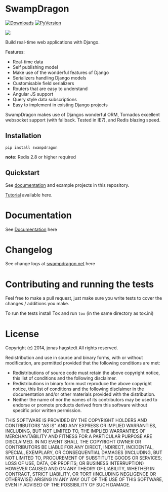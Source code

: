 # SwampDragon


[![Downloads](https://pypip.in/download/SwampDragon/badge.svg?style=flat&?period=month)](https://pypi.python.org/pypi/SwampDragon/)
[![PyVersion](https://pypip.in/py_versions/SwampDragon/badge.svg?style=flat&)](https://pypi.python.org/pypi/SwampDragon/)

![](https://codeship.com/projects/fcebb9f0-1270-0132-b84c-7ee8f6cd4d2b/status?branch=master)

Build real-time web applications with Django.

Features:

*  Real-time data
*  Self publishing model
*  Make use of the wonderful features of Django
*  Serializers handling Django models
*  Customisable field serializers
*  Routers that are easy to understand
*  Angular JS support
*  Query style data subscriptions
*  Easy to implement in existing Django projects


SwampDragon makes use of Djangos wonderful ORM, Tornados excellent websocket support (with fallback. Tested in IE7), and
Redis blazing speed.

## Installation

    pip install swampdragon
    
**note:** Redis 2.8 or higher required
    
   
## Quickstart

See [documentation](http://swampdragon.net/documentation/) and example projects in this repository.

[Tutorial](http://swampdragon.net/tutorial/part-1-here-be-dragons-and-thats-a-good-thing/) available here.

# Documentation

See [Documentation](http://swampdragon.net/documentation/) here


# Changelog

See change logs at [swampdragon.net](http://swampdragon.net/changelog/) here


# Contributing and running the tests

Feel free to make a pull request, just make sure you write tests to cover the changes / additions you make.

To run the tests install Tox and run `tox` (in the same directory as tox.ini)


# License

Copyright (c) 2014, jonas hagstedt 
All rights reserved. 

Redistribution and use in source and binary forms, with or without 
modification, are permitted provided that the following conditions are met: 

 * Redistributions of source code must retain the above copyright notice, 
   this list of conditions and the following disclaimer. 
 * Redistributions in binary form must reproduce the above copyright 
   notice, this list of conditions and the following disclaimer in the 
   documentation and/or other materials provided with the distribution. 
 * Neither the name of  nor the names of its contributors may be used to 
   endorse or promote products derived from this software without specific 
   prior written permission. 

THIS SOFTWARE IS PROVIDED BY THE COPYRIGHT HOLDERS AND CONTRIBUTORS "AS IS" 
AND ANY EXPRESS OR IMPLIED WARRANTIES, INCLUDING, BUT NOT LIMITED TO, THE 
IMPLIED WARRANTIES OF MERCHANTABILITY AND FITNESS FOR A PARTICULAR PURPOSE 
ARE DISCLAIMED. IN NO EVENT SHALL THE COPYRIGHT OWNER OR CONTRIBUTORS BE 
LIABLE FOR ANY DIRECT, INDIRECT, INCIDENTAL, SPECIAL, EXEMPLARY, OR 
CONSEQUENTIAL DAMAGES (INCLUDING, BUT NOT LIMITED TO, PROCUREMENT OF 
SUBSTITUTE GOODS OR SERVICES; LOSS OF USE, DATA, OR PROFITS; OR BUSINESS 
INTERRUPTION) HOWEVER CAUSED AND ON ANY THEORY OF LIABILITY, WHETHER IN 
CONTRACT, STRICT LIABILITY, OR TORT (INCLUDING NEGLIGENCE OR OTHERWISE) 
ARISING IN ANY WAY OUT OF THE USE OF THIS SOFTWARE, EVEN IF ADVISED OF THE 
POSSIBILITY OF SUCH DAMAGE. 
